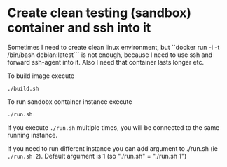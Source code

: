 # Create clean testing (sandbox) container and ssh into it

Sometimes I need to create clean linux environment, but ``docker run -i -t /bin/bash debian:latest``` is not enough, because I need to use ssh and forward ssh-agent into it. Also I need that container lasts longer etc.

To build image execute
```
./build.sh
```

To run sandobx container instance execute
```
./run.sh
```

If you execute ```./run.sh``` multiple times, you will be connected to the same running instance.

If you need to run different instance you can add argument to ./run.sh (ie ```./run.sh 2```). Default argument is 1 (so "./run.sh" = "./run.sh 1")
